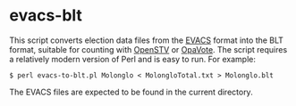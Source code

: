 # evacs-blt

This script converts election data files from the
[EVACS](http://www.softimp.com.au/evacs/) format into the BLT format,
suitable for counting with [OpenSTV](http://openstv.org) or
[OpaVote](http://www.opavote.com).  The script requires a relatively
modern version of Perl and is easy to run. For example:

`$ perl evacs-to-blt.pl Molonglo < MolongloTotal.txt > Molonglo.blt`

The EVACS files are expected to be found in the current directory.
